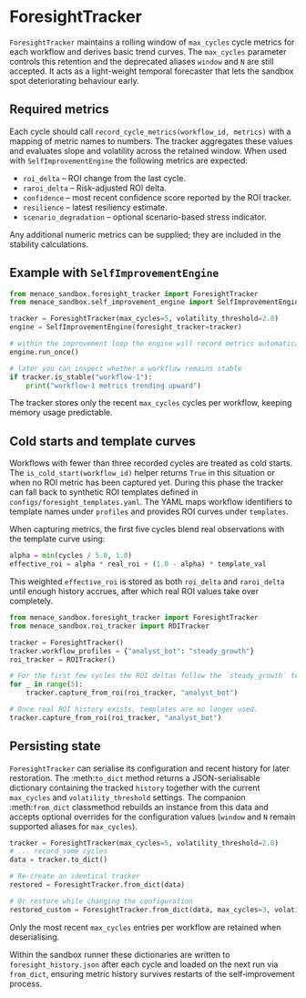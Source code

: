 # ForesightTracker

`ForesightTracker` maintains a rolling window of `max_cycles` cycle metrics for each workflow and derives basic trend curves. The `max_cycles` parameter controls this retention and the deprecated aliases `window` and `N` are still accepted. It acts as a light-weight temporal forecaster that lets the sandbox spot deteriorating behaviour early.

## Required metrics

Each cycle should call `record_cycle_metrics(workflow_id, metrics)` with a mapping of metric names to numbers. The tracker aggregates these values and evaluates slope and volatility across the retained window. When used with `SelfImprovementEngine` the following metrics are expected:

- `roi_delta` – ROI change from the last cycle.
- `raroi_delta` – Risk-adjusted ROI delta.
- `confidence` – most recent confidence score reported by the ROI tracker.
- `resilience` – latest resiliency estimate.
- `scenario_degradation` – optional scenario-based stress indicator.

Any additional numeric metrics can be supplied; they are included in the stability calculations.

## Example with `SelfImprovementEngine`

```python
from menace_sandbox.foresight_tracker import ForesightTracker
from menace_sandbox.self_improvement_engine import SelfImprovementEngine

tracker = ForesightTracker(max_cycles=5, volatility_threshold=2.0)
engine = SelfImprovementEngine(foresight_tracker=tracker)

# within the improvement loop the engine will record metrics automatically
engine.run_once()

# later you can inspect whether a workflow remains stable
if tracker.is_stable("workflow-1"):
    print("workflow-1 metrics trending upward")
```

The tracker stores only the recent `max_cycles` cycles per workflow, keeping memory usage predictable.

## Cold starts and template curves

Workflows with fewer than three recorded cycles are treated as cold starts.
The `is_cold_start(workflow_id)` helper returns ``True`` in this situation or
when no ROI metric has been captured yet. During this phase the tracker can
fall back to synthetic ROI templates defined in `configs/foresight_templates.yaml`.
The YAML maps workflow identifiers to template names under `profiles` and
provides ROI curves under `templates`.

When capturing metrics, the first five cycles blend real observations with the
template curve using:

```python
alpha = min(cycles / 5.0, 1.0)
effective_roi = alpha * real_roi + (1.0 - alpha) * template_val
```

This weighted `effective_roi` is stored as both `roi_delta` and `raroi_delta`
until enough history accrues, after which real ROI values take over completely.

```python
from menace_sandbox.foresight_tracker import ForesightTracker
from menace_sandbox.roi_tracker import ROITracker

tracker = ForesightTracker()
tracker.workflow_profiles = {"analyst_bot": "steady_growth"}
roi_tracker = ROITracker()

# For the first few cycles the ROI deltas follow the `steady_growth` template.
for _ in range(5):
    tracker.capture_from_roi(roi_tracker, "analyst_bot")

# Once real ROI history exists, templates are no longer used.
tracker.capture_from_roi(roi_tracker, "analyst_bot")
```

## Persisting state

`ForesightTracker` can serialise its configuration and recent history for later restoration. The :meth:`to_dict` method returns a JSON-serialisable dictionary containing the tracked `history` together with the current `max_cycles` and `volatility_threshold` settings. The companion :meth:`from_dict` classmethod rebuilds an instance from this data and accepts optional overrides for the configuration values (`window` and `N` remain supported aliases for `max_cycles`).

```python
tracker = ForesightTracker(max_cycles=5, volatility_threshold=2.0)
# ... record some cycles
data = tracker.to_dict()

# Re-create an identical tracker
restored = ForesightTracker.from_dict(data)

# Or restore while changing the configuration
restored_custom = ForesightTracker.from_dict(data, max_cycles=3, volatility_threshold=1.5)
```

Only the most recent `max_cycles` entries per workflow are retained when deserialising.

Within the sandbox runner these dictionaries are written to `foresight_history.json`
after each cycle and loaded on the next run via `from_dict`, ensuring metric history
survives restarts of the self‑improvement process.

